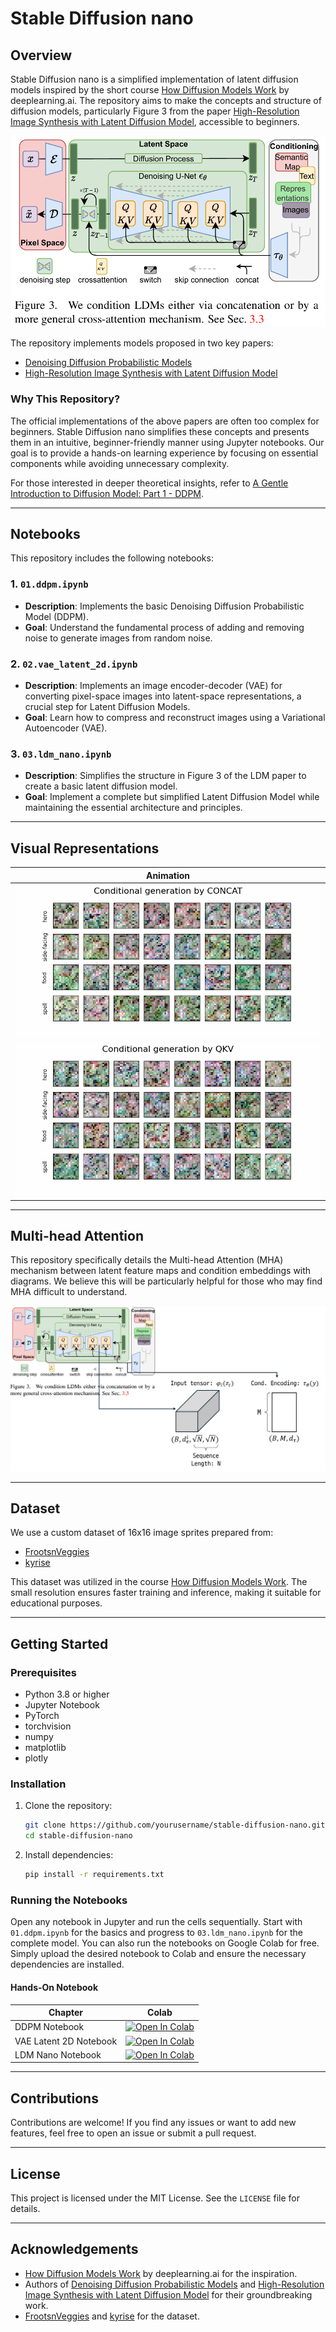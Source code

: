 # Stable Diffusion nano

## Overview
Stable Diffusion nano is a simplified implementation of latent diffusion models inspired by the short course [How Diffusion Models Work](https://learn.deeplearning.ai/courses/diffusion-models/) by deeplearning.ai. The repository aims to make the concepts and structure of diffusion models, particularly Figure 3 from the paper [High-Resolution Image Synthesis with Latent Diffusion Model](https://arxiv.org/abs/2112.10752), accessible to beginners.

![Figure 3 from the LDM Paper](https://raw.githubusercontent.com/metamath1/stable-diffusion-nano/main/assets/ldm-figure3.png)

The repository implements models proposed in two key papers:
- [Denoising Diffusion Probabilistic Models](https://arxiv.org/abs/2006.11239)
- [High-Resolution Image Synthesis with Latent Diffusion Model](https://arxiv.org/abs/2112.10752)

### Why This Repository?
The official implementations of the above papers are often too complex for beginners. Stable Diffusion nano simplifies these concepts and presents them in an intuitive, beginner-friendly manner using Jupyter notebooks. Our goal is to provide a hands-on learning experience by focusing on essential components while avoiding unnecessary complexity.

For those interested in deeper theoretical insights, refer to [A Gentle Introduction to Diffusion Model: Part 1 - DDPM](https://metamath1.github.io/blog/posts/diffusion/ddpm_part1.html).

---

## Notebooks

This repository includes the following notebooks:

### 1. `01.ddpm.ipynb`
- **Description**: Implements the basic Denoising Diffusion Probabilistic Model (DDPM).
- **Goal**: Understand the fundamental process of adding and removing noise to generate images from random noise.

### 2. `02.vae_latent_2d.ipynb`
- **Description**: Implements an image encoder-decoder (VAE) for converting pixel-space images into latent-space representations, a crucial step for Latent Diffusion Models.
- **Goal**: Learn how to compress and reconstruct images using a Variational Autoencoder (VAE).

### 3. `03.ldm_nano.ipynb`
- **Description**: Simplifies the structure in Figure 3 of the LDM paper to create a basic latent diffusion model.
- **Goal**: Implement a complete but simplified Latent Diffusion Model while maintaining the essential architecture and principles.

---

## Visual Representations

| Animation                                                       |
|------------------------------------------------------------------|
| ![Concatenate](assets/LDM_CONCAT_VAE_4/ani_CONCAT_w5.gif)        |
| ![Multi-head Attention](assets/LDM_QKV_VAE_4/ani_QKV_w5.gif)     |

---

## Multi-head Attention

This repository specifically details the Multi-head Attention (MHA) mechanism between latent feature maps and condition embeddings with diagrams. We believe this will be particularly helpful for those who may find MHA difficult to understand.

![Multi-head Attention Diagram](assets/featuremap-tau.png)

---

## Dataset
We use a custom dataset of 16x16 image sprites prepared from:
- [FrootsnVeggies](https://zrghr.itch.io/froots-and-veggies-culinary-pixels)
- [kyrise](https://kyrise.itch.io/)

This dataset was utilized in the course [How Diffusion Models Work](https://learn.deeplearning.ai/courses/diffusion-models/). The small resolution ensures faster training and inference, making it suitable for educational purposes.

---

## Getting Started
### Prerequisites
- Python 3.8 or higher
- Jupyter Notebook
- PyTorch
- torchvision
- numpy
- matplotlib
- plotly

### Installation
1. Clone the repository:
   ```bash
   git clone https://github.com/yourusername/stable-diffusion-nano.git
   cd stable-diffusion-nano
   ```
2. Install dependencies:
   ```bash
   pip install -r requirements.txt
   ```

### Running the Notebooks
Open any notebook in Jupyter and run the cells sequentially. Start with `01.ddpm.ipynb` for the basics and progress to `03.ldm_nano.ipynb` for the complete model. You can also run the notebooks on Google Colab for free. Simply upload the desired notebook to Colab and ensure the necessary dependencies are installed.

#### Hands-On Notebook

| Chapter                          | Colab                                                                 |
|----------------------------------|----------------------------------------------------------------------|
| DDPM Notebook                   | [![Open In Colab](https://colab.research.google.com/assets/colab-badge.svg)](https://colab.research.google.com/github/metamath1/stable-diffusion-nano/blob/main/01.ddpm.ipynb) |
| VAE Latent 2D Notebook          | [![Open In Colab](https://colab.research.google.com/assets/colab-badge.svg)](https://colab.research.google.com/github/metamath1/stable-diffusion-nano/blob/main/02.vae_latent_2d.ipynb) |
| LDM Nano Notebook               | [![Open In Colab](https://colab.research.google.com/assets/colab-badge.svg)](https://colab.research.google.com/github/metamath1/stable-diffusion-nano/blob/main/03.ldm_nano.ipynb) |

---

## Contributions
Contributions are welcome! If you find any issues or want to add new features, feel free to open an issue or submit a pull request.

---

## License
This project is licensed under the MIT License. See the `LICENSE` file for details.

---

## Acknowledgements
- [How Diffusion Models Work](https://learn.deeplearning.ai/courses/diffusion-models/) by deeplearning.ai for the inspiration.
- Authors of [Denoising Diffusion Probabilistic Models](https://arxiv.org/abs/2006.11239) and [High-Resolution Image Synthesis with Latent Diffusion Model](https://arxiv.org/abs/2112.10752) for their groundbreaking work.
- [FrootsnVeggies](https://zrghr.itch.io/froots-and-veggies-culinary-pixels) and [kyrise](https://kyrise.itch.io/) for the dataset.

